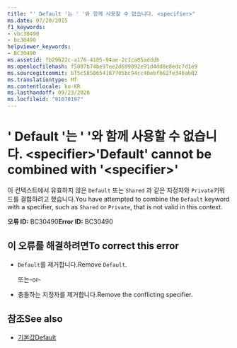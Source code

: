 ```yaml
---
title: "' Default '는 ' '와 함께 사용할 수 없습니다. <specifier>"
ms.date: 07/20/2015
f1_keywords:
- vbc30490
- bc30490
helpviewer_keywords:
- BC30490
ms.assetid: fb29622c-a176-4185-94ae-2c1ca85adddb
ms.openlocfilehash: f5087b74be97ee2d699892e91d4dd8e8edc7d1e9
ms.sourcegitcommit: bf5c5850654187705bc94cc40ebfb62fe346ab02
ms.translationtype: MT
ms.contentlocale: ko-KR
ms.lasthandoff: 09/23/2020
ms.locfileid: "91070197"
---
```

# <a name="default-cannot-be-combined-with-specifier"></a><span data-ttu-id="ae76f-102">' Default '는 ' '와 함께 사용할 수 없습니다. \<specifier></span><span class="sxs-lookup"><span data-stu-id="ae76f-102">'Default' cannot be combined with '\<specifier>'</span></span>

<span data-ttu-id="ae76f-103">이 컨텍스트에서 유효하지 않은 `Default` 또는 `Shared` 과 같은 지정자와 `Private`키워드를 결합하려고 했습니다.</span><span class="sxs-lookup"><span data-stu-id="ae76f-103">You have attempted to combine the `Default` keyword with a specifier, such as `Shared` or `Private`, that is not valid in this context.</span></span>  
  
 <span data-ttu-id="ae76f-104">**오류 ID:** BC30490</span><span class="sxs-lookup"><span data-stu-id="ae76f-104">**Error ID:** BC30490</span></span>  
  
## <a name="to-correct-this-error"></a><span data-ttu-id="ae76f-105">이 오류를 해결하려면</span><span class="sxs-lookup"><span data-stu-id="ae76f-105">To correct this error</span></span>  
  
- <span data-ttu-id="ae76f-106">`Default`를 제거합니다.</span><span class="sxs-lookup"><span data-stu-id="ae76f-106">Remove `Default`.</span></span>  
  
     <span data-ttu-id="ae76f-107">또는</span><span class="sxs-lookup"><span data-stu-id="ae76f-107">-or-</span></span>  
  
- <span data-ttu-id="ae76f-108">충돌하는 지정자를 제거합니다.</span><span class="sxs-lookup"><span data-stu-id="ae76f-108">Remove the conflicting specifier.</span></span>  
  
## <a name="see-also"></a><span data-ttu-id="ae76f-109">참조</span><span class="sxs-lookup"><span data-stu-id="ae76f-109">See also</span></span>

- [<span data-ttu-id="ae76f-110">기본값</span><span class="sxs-lookup"><span data-stu-id="ae76f-110">Default</span></span>](../language-reference/modifiers/default.md)

